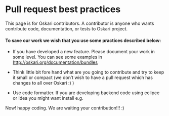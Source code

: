 # Pull request best practices


This page is for Oskari contributors. A contributor is anyone who wants contribute code, documentation, or tests to Oskari project.

#### To save our work we wish that you use some practices described below:

* If you have developed a new feature. Please document your work in some level. You can see some examples in http://oskari.org/documentation/bundles

* Think little bit fore hand what are you going to contribute and try to keep it small or compact (we don’t wish to have a pull request which has changes to all over Oskari  :)  )

* Use code formatter. If you are developing backend code using eclipce or Idea you might want install e.g.



Now!  happy coding. We are waiting your contribution!!!  :)
	



